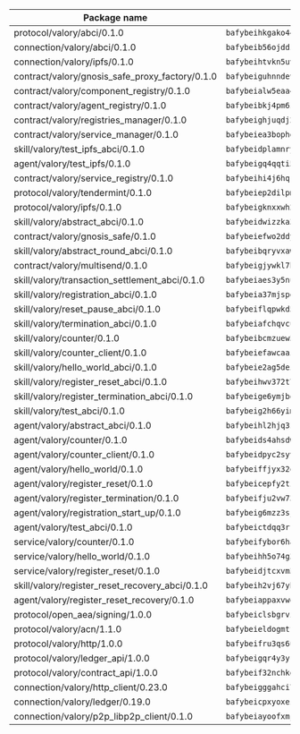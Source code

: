 | Package name                                                  | Package hash                                                  |
| ------------------------------------------------------------- | ------------------------------------------------------------- |
| protocol/valory/abci/0.1.0                                    | `bafybeihkgako44fzgurcv4hgbems4ptdtosae4lopnnr75eczb6kx3x2lm` |
| connection/valory/abci/0.1.0                                  | `bafybeib56ojddzexxbapowofypmpk6zeznqaumwgj7ftneb5ua6sk5k5vm` |
| connection/valory/ipfs/0.1.0                                  | `bafybeihtvkn5uv3ibumme7zzmrxx7iehc6lnjhil726h2jidpdzzjnd5ay` |
| contract/valory/gnosis_safe_proxy_factory/0.1.0               | `bafybeiguhnndevhp7iui65fhcezkunygdw2cwsofl4rcfzr2u2n6ql366q` |
| contract/valory/component_registry/0.1.0                      | `bafybeialw5eaa4v54s7i3sjsuy6d5k624quhxhziqntwq5hnz4g646sb7m` |
| contract/valory/agent_registry/0.1.0                          | `bafybeibkj4pm6ziqh2fl3xfsjiou4ibnxlipmvmqhgvc7xwpnaddbtxzli` |
| contract/valory/registries_manager/0.1.0                      | `bafybeighjuqdj2oq6tqckf7j3mqtighe7lpaahh7qt3sqxtbtjlur4tmj4` |
| contract/valory/service_manager/0.1.0                         | `bafybeiea3bophgb6ikqvpd7lzyluthlhoazbbrknvfncu4j7wbubfsrjeu` |
| skill/valory/test_ipfs_abci/0.1.0                             | `bafybeidplamnryu736ryutrobl53jh57w4tqh3fhi56zpz3w4nlgpmpgdq` |
| agent/valory/test_ipfs/0.1.0                                  | `bafybeigq4qqti5hbbly3a3wblyvykhxs4ly6gcw5yce3exxmjbpqfuhn7m` |
| contract/valory/service_registry/0.1.0                        | `bafybeihi4j6hqrnxn2x2ql5dyaqxseor6jmmgcrdimerp6l7z7kwgics7u` |
| protocol/valory/tendermint/0.1.0                              | `bafybeiep2dilpmu3je4z2kq7yc7l6n7ax5knwfax2ufvmnflt3uj2wrbju` |
| protocol/valory/ipfs/0.1.0                                    | `bafybeigknxxwh2xts7ijbacils4a4cgq7jhcdvwahshbw22zw5hnncsfla` |
| skill/valory/abstract_abci/0.1.0                              | `bafybeidwizzka3qjotu35zzstoqunp3hjhkx6oojqnlwqsvd3qnjjpmusq` |
| contract/valory/gnosis_safe/0.1.0                             | `bafybeiefwo2ddyhjxcpy2rlchcubv6bj35e5x4kstxwfyvyvdvcpvcoe5q` |
| skill/valory/abstract_round_abci/0.1.0                        | `bafybeibqryvxawi2phctpmsnboxg676dpvbloah23eehggtqr6ptvafddi` |
| contract/valory/multisend/0.1.0                               | `bafybeigjywkl7hydjsrkogob3xebj2ifhqwmfhhxoeyrndzhhxi5u6amey` |
| skill/valory/transaction_settlement_abci/0.1.0                | `bafybeiaes3y5nuhldlc6puqv53hb2wjioa4tjaa7gjv6mlynn5jmvkfeei` |
| skill/valory/registration_abci/0.1.0                          | `bafybeia37mjspe7ehd4saa4ugyufqf2c6b5xsboyxbqadwjcumnyu77osm` |
| skill/valory/reset_pause_abci/0.1.0                           | `bafybeiflqpwkd5pvnfk2ynjsid3a4ohlcmyd2bpx73wwvh2eytnkgdvabu` |
| skill/valory/termination_abci/0.1.0                           | `bafybeiafchqvcu62ykmuxwqkrxwpayhhhwupg3p3pdqe3n4z6dkvyfqvw4` |
| skill/valory/counter/0.1.0                                    | `bafybeibcmzuew5lxd5dxpj6ri4wmuiqfkndz6kn4kl5cp65uflyq27pnmq` |
| skill/valory/counter_client/0.1.0                             | `bafybeiefawcaaiy4matry7m53k36kqy4uadtmtpuulatnt5afkezx6napa` |
| skill/valory/hello_world_abci/0.1.0                           | `bafybeie2ag5deiffi2svwgh3phnily66leiluoinqf3jcphlx5zl425v6y` |
| skill/valory/register_reset_abci/0.1.0                        | `bafybeihwv372t7yrwk4377jk2jljkpjiehwbxbqrzkjpagchh5prn2p3sm` |
| skill/valory/register_termination_abci/0.1.0                  | `bafybeige6ymjbqx7m6bkq3ew7p4z3shuueob7seghmjgddkseredozq33e` |
| skill/valory/test_abci/0.1.0                                  | `bafybeig2h66yimctlspvldjshc63ailxagtdan65jdbbcg2huyfxkm6oc4` |
| agent/valory/abstract_abci/0.1.0                              | `bafybeihl2hjq3zk4t5qxwm6s7bqipxzcqgfbceiqvlpq27thrfkdvlmhlq` |
| agent/valory/counter/0.1.0                                    | `bafybeids4ahsdw45zr7x3qw4g3lvx2hrvwxgkjxax2xd42ivpzych6lq4e` |
| agent/valory/counter_client/0.1.0                             | `bafybeidpyc2syvuv3px52gmeaismyhcn4xskbzts22frwlxrwioj53vh6i` |
| agent/valory/hello_world/0.1.0                                | `bafybeiffjyx32qmu5t5fy25j3sk4tnifxnecxuy5ztmsp5fajnvib2macq` |
| agent/valory/register_reset/0.1.0                             | `bafybeicepfy2tibtz7r26edzrz7tptaki3fhfymos27ek36zvdddbilree` |
| agent/valory/register_termination/0.1.0                       | `bafybeifju2vw73hozareoatutsmna6r7palts7j7bknvxywll53bneelke` |
| agent/valory/registration_start_up/0.1.0                      | `bafybeig6mzz3sjwbktbuvgqu4pi6uqbssme4zcyp6wryptxcn6kwktotzy` |
| agent/valory/test_abci/0.1.0                                  | `bafybeictdqq3rfeaifqmrndr47uwhnukgyozsevipr5oa6mlvxa3t5p3eu` |
| service/valory/counter/0.1.0                                  | `bafybeifybor6ha2wjo4vkkzkpifxfamat2ohmooozimiuwpgkkusxwxjwe` |
| service/valory/hello_world/0.1.0                              | `bafybeihh5o74g3avwi77zk7f7ehxvboserwuvsfwwxfwsk2g5soyqmiyni` |
| service/valory/register_reset/0.1.0                           | `bafybeidjtcxvm3m4fzbflgkpkux3ac3xklp3doib2kvujv2vmueyx2ievu` |
| skill/valory/register_reset_recovery_abci/0.1.0               | `bafybeih2vj67ybjlcpbb4cbdnmbar4xeimwmxmq6cf5sxib6ifvxdupkfa` |
| agent/valory/register_reset_recovery/0.1.0                    | `bafybeiappaxvwqjzpapceay4negi2pdz23aioqneu75h2xxvuod7mpn62i` |
| protocol/open_aea/signing/1.0.0                               | `bafybeiclsbgrviyxbmi2vex5ze3dhr7ywohrqedebx26jozayxvroqtegq` |
| protocol/valory/acn/1.1.0                                     | `bafybeieldogmtf3m4jdsvt4vvyay3jh54rjn3deasymfw43vz3o42vigmq` |
| protocol/valory/http/1.0.0                                    | `bafybeifru3qs6udfzprax7jxktbsuzn7immfvi3scgfspifq3zdxwkgvnm` |
| protocol/valory/ledger_api/1.0.0                              | `bafybeigqr4y3ykz3iulrcoqmji7hy3dxaoy7zmyyzff4ivpbubcpwdknai` |
| protocol/valory/contract_api/1.0.0                            | `bafybeif32nchkgn6yet7e5gt4auhf7lsahxnj4t36kxbw55p3gi7qpeuxq` |
| connection/valory/http_client/0.23.0                          | `bafybeigggahci7hq6tr3tyueatgkvgn73y4b3av2vk7vtr7jkeuwsqcteq` |
| connection/valory/ledger/0.19.0                               | `bafybeicpxyoxez7lperltamvikxu6vzk2lhqakbivce4nzywyzoqbxoogm` |
| connection/valory/p2p_libp2p_client/0.1.0                     | `bafybeiayoofxmj6z3pasn2akqj3udgq2ta2ar6mv6zoehstul2btvv3gqa` |
